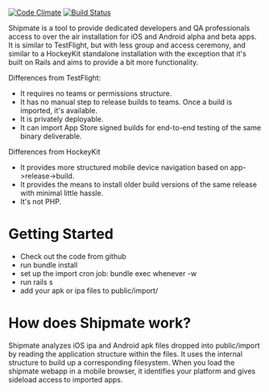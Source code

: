 [![Code Climate](https://codeclimate.com/github/tmecklem/shipmate.png)](https://codeclimate.com/github/tmecklem/shipmate) [![Build Status](https://travis-ci.org/tmecklem/shipmate.png?branch=develop)](https://travis-ci.org/tmecklem/shipmate)

Shipmate is a tool to provide dedicated developers and QA professionals access to over the air installation for iOS and Android alpha and beta apps. It is similar to TestFlight, but with less group and access ceremony, and similar to a HockeyKit standalone installation with the exception that it's built on Rails and aims to provide a bit more functionality.

Differences from TestFlight:

* It requires no teams or permissions structure.
* It has no manual step to release builds to teams. Once a build is imported, it's available.
* It is privately deployable.
* It can import App Store signed builds for end-to-end testing of the same binary deliverable.

Differences from HockeyKit

* It provides more structured mobile device navigation based on app->release->build.
* It provides the means to install older build versions of the same release with minimal little hassle.
* It's not PHP.

Getting Started
===============

* Check out the code from github
* run bundle install
* set up the import cron job: bundle exec whenever -w
* run rails s
* add your apk or ipa files to public/import/

How does Shipmate work?
=======================

Shipmate analyzes iOS ipa and Android apk files dropped into public/import by reading the application structure within the files. It uses the internal structure to build up a corresponding filesystem. When you load the shipmate webapp in a mobile browser, it identifies your platform and gives sideload access to imported apps.
